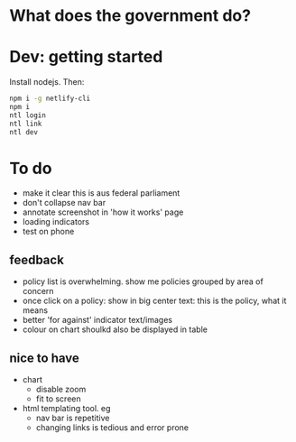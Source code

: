 # What does the government do?

# Dev: getting started
Install nodejs. Then:

```sh
npm i -g netlify-cli
npm i
ntl login
ntl link
ntl dev
```

# To do
- make it clear this is aus federal parliament
- don't collapse nav bar
- annotate screenshot in 'how it works' page
- loading indicators
- test on phone
## feedback
- policy list is overwhelming. show me policies grouped by area of concern
- once click on a policy: show in big center text: this is the policy, what it means
- better 'for against' indicator text/images
- colour on chart shoulkd also be displayed in table
## nice to have
- chart
  - disable zoom
  - fit to screen
- html templating tool. eg
  - nav bar is repetitive
  - changing links is tedious and error prone
